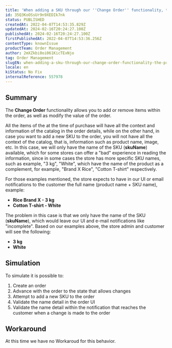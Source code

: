 ```yaml
---
title: 'When adding a SKU through our ''Change Order'' functionality, the product name is not displayed in the order and e-mail notification'
id: 35Q3KoOSsUr9n9XEDIk7nk
status: PUBLISHED
createdAt: 2022-04-07T14:53:35.829Z
updatedAt: 2024-02-16T20:24:27.100Z
publishedAt: 2024-02-16T20:24:27.100Z
firstPublishedAt: 2022-04-07T14:53:36.256Z
contentType: knownIssue
productTeam: Order Management
author: 2mXZkbi0oi061KicTExNjo
tag: Order Management
slugEN: when-adding-a-sku-through-our-change-order-functionality-the-product-name-is-not-displayed-in-the-order-and-email-notification
locale: en
kiStatus: No Fix
internalReference: 557978
---
```


## Summary



The **Change Order** functionality allows you to add or remove items within the order, as well as modify the value of the order.

All the items of the at the time of purchase will have all the context and information of the catalog in the order details, while on the other hand, in case you want to add a new SKU to the order, you will not have all the context of the catalog, that is, information such as product name, image, etc. In this case, we will only have the name of the SKU (**skuName**) available, which for some stores can offer a "bad" experience in reading the information, since in some cases the store has more specific SKU names, such as example, "3 kg", "White", which have the name of the product as a complement, for example, "Brand X Rice", "Cotton T-shirt" respectively.

For those examples mentioned, the store expects to have in our UI or email notifications to the customer the full name (product name + SKU name), example:


- **Rice Brand X - 3 kg**
- **Cotton T-shirt - White**

The problem in this case is that we only have the name of the SKU (**skuName**), which would leave our UI and e-mail notifications like "incomplete". Based on our examples above, the store admin and customer will see the following:


- **3 kg**
- **White**



## Simulation



To simulate it is possible to:

1. Create an order
2. Advance with the order to the state that allows changes
3. Attempt to add a new SKU to the order
4. Validate the name detail in the order UI
5. Validate the name detail within the notification that reaches the customer when a change is made to the order



## Workaround


At this time we have no Workaroud for this behavior.

